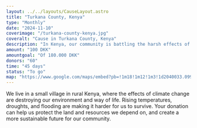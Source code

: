 ```yaml
---
layout: ../../layouts/CauseLayout.astro
title: "Turkana County, Kenya"
type: "Monthly"
date: "2024-11-10"
coverimage: "/turkana-county-kenya.jpg"
coveralt: "Cause in Turkana County, Kenya"
description: "In Kenya, our community is battling the harsh effects of climate change."
amount: "100 DKK"
amountgoal: "Of 180.000 DKK"
donors: "60"
time: "45 days"
status: "To go"
map: "https://www.google.com/maps/embed?pb=!1m18!1m12!1m3!1d2040033.0999848088!2d34.03187589845442!3d2.975413982011268!2m3!1f0!2f0!3f0!3m2!1i1024!2i768!4f13.1!3m3!1m2!1s0x17835ec9930e52c1%3A0x61edf66a08eab395!2sTurkana%20County%2C%20Kenya!5e0!3m2!1sda!2sdk!4v1734000210978!5m2!1sda!2sdk"
---
```


We live in a small village in rural Kenya, where the effects of climate change are destroying our environment and way of life. Rising temperatures, droughts, and flooding are making it harder for us to survive. Your donation can help us protect the land and resources we depend on, and create a more sustainable future for our community.